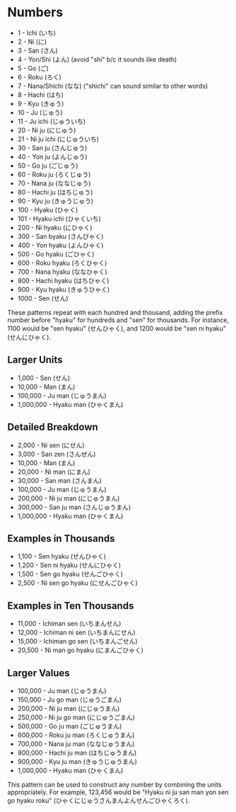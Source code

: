 # Numbers

- 1 - Ichi (いち)
- 2 - Ni (に)
- 3 - San (さん)
- 4 - Yon/Shi (よん) (avoid "shi" b/c it sounds like death)
- 5 - Go (ご)
- 6 - Roku (ろく)
- 7 - Nana/Shichi (なな) ("shichi" can sound similar to other words)
- 8 - Hachi (はち)
- 9 - Kyu (きゅう)
- 10 - Ju (じゅう)
- 11 - Ju ichi (じゅういち)
- 20 - Ni ju (にじゅう)
- 21 - Ni ju ichi (にじゅういち)
- 30 - San ju (さんじゅう)
- 40 - Yon ju (よんじゅう)
- 50 - Go ju (ごじゅう)
- 60 - Roku ju (ろくじゅう)
- 70 - Nana ju (ななじゅう)
- 80 - Hachi ju (はちじゅう)
- 90 - Kyu ju (きゅうじゅう)
- 100 - Hyaku (ひゃく)
- 101 - Hyaku ichi (ひゃくいち)
- 200 - Ni hyaku (にひゃく)
- 300 - San byaku (さんびゃく)
- 400 - Yon hyaku (よんひゃく)
- 500 - Go hyaku (ごひゃく)
- 600 - Roku hyaku (ろくひゃく)
- 700 - Nana hyaku (ななひゃく)
- 800 - Hachi hyaku (はちひゃく)
- 900 - Kyu hyaku (きゅうひゃく)
- 1000 - Sen (せん)

These patterns repeat with each hundred and thousand, adding the prefix number before "hyaku" for hundreds and "sen" for thousands. For instance, 1100 would be "sen hyaku" (せんひゃく), and 1200 would be "sen ni hyaku" (せんにひゃく).

## Larger Units
- 1,000 - Sen (せん)
- 10,000 - Man (まん)
- 100,000 - Ju man (じゅうまん)
- 1,000,000 - Hyaku man (ひゃくまん)

## Detailed Breakdown
- 2,000 - Ni sen (にせん)
- 3,000 - San zen (さんぜん)
- 10,000 - Man (まん)
- 20,000 - Ni man (にまん)
- 30,000 - San man (さんまん)
- 100,000 - Ju man (じゅうまん)
- 200,000 - Ni ju man (にじゅうまん)
- 300,000 - San ju man (さんじゅうまん)
- 1,000,000 - Hyaku man (ひゃくまん)

## Examples in Thousands
- 1,100 - Sen hyaku (せんひゃく)
- 1,200 - Sen ni hyaku (せんにひゃく)
- 1,500 - Sen go hyaku (せんごひゃく)
- 2,500 - Ni sen go hyaku (にせんごひゃく)

## Examples in Ten Thousands
- 11,000 - Ichiman sen (いちまんせん)
- 12,000 - Ichiman ni sen (いちまんにせん)
- 15,000 - Ichiman go sen (いちまんごせん)
- 20,500 - Ni man go hyaku (にまんごひゃく)

## Larger Values
- 100,000 - Ju man (じゅうまん)
- 150,000 - Ju go man (じゅうごまん)
- 200,000 - Ni ju man (にじゅうまん)
- 250,000 - Ni ju go man (にじゅうごまん)
- 500,000 - Go ju man (ごじゅうまん)
- 600,000 - Roku ju man (ろくじゅうまん)
- 700,000 - Nana ju man (ななじゅうまん)
- 800,000 - Hachi ju man (はちじゅうまん)
- 900,000 - Kyu ju man (きゅうじゅうまん)
- 1,000,000 - Hyaku man (ひゃくまん)
  
This pattern can be used to construct any number by combining the units appropriately. For example, 123,456 would be "Hyaku ni ju san man yon sen go hyaku roku" (ひゃくにじゅうさんまんよんせんごひゃくろく).
